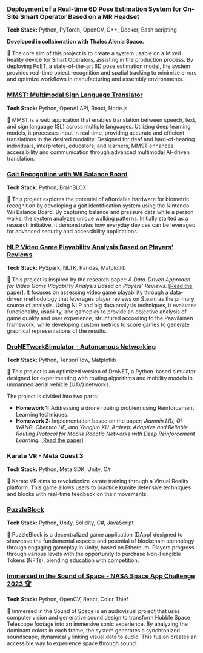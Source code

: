 <div class="project-list">

<div class="project-card">
    <div class="project-content">
        <h3>Deployment of a Real-time 6D Pose Estimation System for On-Site Smart Operator Based on a MR Headset</h3>
        <p><strong>Tech Stack:</strong> Python, PyTorch, OpenCV, C++, Docker, Bash scripting</p>
        <p><strong>Developed in collaboration with Thales Alenia Space.</strong></p>
        <p>📌 The core aim of this project is to create a system usable on a Mixed Reality device for Smart Operators, assisting in the production process. By deploying PoET, a state-of-the-art 6D pose estimation model, the system provides real-time object recognition and spatial tracking to minimize errors and optimize workflows in manufacturing and assembly environments.</p>
    </div>
</div>

<div class="project-card">
    <div class="project-content">
        <h3><a href="https://github.com/iladesio/MMST-Multi-Modal_Sign_Language_Translator">MMST: Multimodal Sign Language Translator</a></h3>
        <p><strong>Tech Stack:</strong> Python, OpenAI API, React, Node.js</p>
        <p>📌 MMST is a web application that enables translation between speech, text, and sign language (SL) across multiple languages. Utilizing deep learning models, it processes input in real time, providing accurate and efficient translations in the desired modality. Designed for deaf and hard-of-hearing individuals, interpreters, educators, and learners, MMST enhances accessibility and communication through advanced multimodal AI-driven translation.</p>
    </div>
</div>

<div class="project-card">
    <div class="project-content">
        <h3><a href="https://github.com/iladesio/Biometric-Systems-Project">Gait Recognition with Wii Balance Board</a></h3>
        <p><strong>Tech Stack:</strong> Python, BrainBLOX</p>
        <p>📌 This project explores the potential of affordable hardware for biometric recognition by developing a gait identification system using the Nintendo Wii Balance Board. By capturing balance and pressure data while a person walks, the system analyzes unique walking patterns. Initially started as a research initiative, it demonstrates how everyday devices can be leveraged for advanced security and accessibility applications.</p>
    </div>
</div>

<div class="project-card">
    <div class="project-content">
        <h3><a href="https://github.com/iladesio/NLP_Videogame-Playability-Analysis">NLP Video Game Playability Analysis Based on Players’ Reviews</a></h3>
        <p><strong>Tech Stack:</strong> PySpark, NLTK, Pandas, Matplotlib</p>
        <p>📌 This project is inspired by the research paper: 
            <em>A Data-Driven Approach for Video Game Playability Analysis Based on Players’ Reviews</em>.  
            [<a href="https://dl.acm.org/doi/10.1145/3487922.3493793" target="_blank">Read the paper</a>]. It focuses on assessing video game playability through a data-driven methodology that leverages player reviews on Steam as the primary source of analysis. Using NLP and big data analysis techniques, it evaluates functionality, usability, and gameplay to provide an objective analysis of game quality and user experience, structured according to the Paavilainen framework, while developing custom metrics to score games to generate graphical representations of the results. </p>
    </div>
</div>

<div class="project-card">
    <div class="project-content">
        <h3>
            <a href="https://github.com/iladesio/DroNETworkSimulator">
                DroNETworkSimulator - Autonomous Networking
            </a>
        </h3>
        <p><strong>Tech Stack:</strong> Python, TensorFlow, Matplotlib</p>
        <p>📌 This project is an optimized version of DroNET, a Python-based simulator designed for experimenting with routing algorithms and mobility models in unmanned aerial vehicle (UAV) networks.</p>
        <p>The project is divided into two parts:
            <ul>
                <li><strong>Homework 1:</strong> Addressing a drone routing problem using Reinforcement Learning techniques.</li>
                <li>
                    <strong>Homework 2:</strong> Implementation based on the paper:  
                    <em>Jianmin LIU, Qi WANG, Chentao HE, and Yongjun XU. Ardeep: Adaptive and Reliable 
                    Routing Protocol for Mobile Robotic Networks with Deep Reinforcement Learning.</em>  
                    [<a href="https://ieeexplore.ieee.org/document/9314848" target="_blank">Read the paper</a>]
                </li>
            </ul>
        </p>
    </div>
</div>

<div class="project-card">
    <div class="project-content">
        <h3>Karate VR - Meta Quest 3</h3>
        <p><strong>Tech Stack:</strong> Python, Meta SDK, Unity, C#</p>
        <p>📌 Karate VR aims to revolutionize karate training through a Virtual Reality platform. This game allows users to practice kumite defensive techniques and blocks with real-time feedback on their movements.</p>
    </div>
</div>

<div class="project-card">
    <div class="project-content">
        <h3><a href="https://github.com/iladesio/PuzzleBlock-BlockchainProject-Server">PuzzleBlock</a></h3>
        <p><strong>Tech Stack:</strong> Python, Unity, Solidity, C#, JavaScript</p>
        <p>📌 PuzzleBlock is a decentralized game application (DApp) designed to showcase the fundamental aspects and potential of blockchain technology through engaging gameplay in Unity, based on Ethereum. Players progress through various levels with the opportunity to purchase Non-Fungible Tokens (NFTs), blending education with competition.</p>
    </div>
</div>

<div class="project-card">
    <div class="project-content">
        <h3><a href="https://github.com/iladesio/NA-sound-4Everybody">Immersed in the Sound of Space - NASA Space App Challenge 2023 🏆</a></h3>
        <p><strong>Tech Stack:</strong> Python, OpenCV, React, Color Thief</p>
        <p>📌 Immersed in the Sound of Space is an audiovisual project that uses computer vision and generative sound design to transform Hubble Space Telescope footage into an immersive sonic experience. By analyzing the dominant colors in each frame, the system generates a synchronized soundscape, dynamically linking visual data to audio. This fusion creates an accessible way to experience space through sound.</p>
    </div>
</div>

</div>
